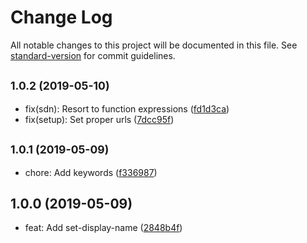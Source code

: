 # Change Log

All notable changes to this project will be documented in this file. See [standard-version](https://github.com/conventional-changelog/standard-version) for commit guidelines.

<a name="1.0.2"></a>
## <small>1.0.2 (2019-05-10)</small>

* fix(sdn): Resort to function expressions ([fd1d3ca](https://github.com/davidbonnet/babel-plugins/commit/fd1d3ca))
* fix(setup): Set proper urls ([7dcc95f](https://github.com/davidbonnet/babel-plugins/commit/7dcc95f))



<a name="1.0.1"></a>
## <small>1.0.1 (2019-05-09)</small>

* chore: Add keywords ([f336987](https://github.com/davidbonnet/babel-plugin/commit/f336987))



<a name="1.0.0"></a>
## 1.0.0 (2019-05-09)

* feat: Add set-display-name ([2848b4f](https://github.com/davidbonnet/babel-plugin/commit/2848b4f))
